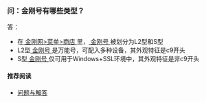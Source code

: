 ### 问：金刚号有哪些类型？
答：
- 在[ 金刚网>菜单>商店 ](https://atozitpro.net/shop/)里，[ 金刚号 ](https://a2zitpro.github.io/web/金刚号)被划分为L2型和S型
- L2型[ 金刚号 ](https://a2zitpro.github.io/web/金刚号)是万能号，可配入多种设备，其外观特征是c9开头
- S型[ 金刚号 ](https://a2zitpro.github.io/web/金刚号)仅可用于Windows+SSL环境中，其外观特征是非c9开头

#### 推荐阅读
- [ 问题与解答 ](https://a2zitpro.github.io/web/问题与解答)
